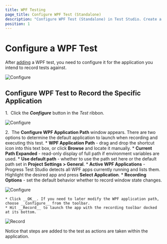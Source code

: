 ```yaml
---
title: WPF Testing
page_title: Configure WPF Test (Standalone)
description: "Configure WPF Test (Standalone) in Test Studio. Create a WPF test in Test Studio"
position: 1
---
```

# Configure a WPF Test #

After <a href="/general-information/create-test-standalone/add-test" target="_blank">adding</a> a WPF test, you need to configure it for the application you intend to record tests against.

![Configure][2]

## Configure WPF Test to Record the Specific Application ##

1.&nbsp; Click the ***Configure*** button in the *Test* ribbon.

![Configure][3]

2.&nbsp; The __Configure WPF Application Path__ window appears. There are two options to determine the default application to launch when recording and executing this test.
	* __WPF Application Path__ - drag and drop the shortcut icon into this text box, or click __Browse__ and locate it manually.
	* __Current Path Expanded__ - read-only display of full path if environment variables are used.
	* __Use default path__ - whether to use the path set here or the default path set in __Project Settings > General__.
	* __Active WPF Applications__ - Progress Test Studio detects all WPF apps currently running and lists them. Highlight the desired app and press __Select Application__.
	* __Recording Options__ - set the default behavior whether to record window state changes.

![Configure][4]

	* Click __OK__. If you need to later modify the WPF application path, choose __Configure__ from the toolbar.
	* Hit __Record__ to launch the app with the recording toolbar docked at its bottom.

![Record][5]

Notice that steps are added to the test as actions are taken within the application.

[1]: /img/general-information/create-test-standalone/wpf-test/fig1.png
[2]: /img/general-information/create-test-standalone/wpf-test/fig2.png
[3]: /img/general-information/create-test-standalone/wpf-test/fig3.png
[4]: /img/general-information/create-test-standalone/wpf-test/fig4.png
[5]: /img/general-information/create-test-standalone/wpf-test/fig5.png